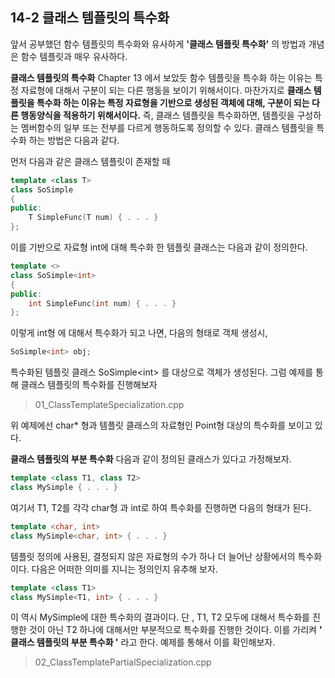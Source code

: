 14-2 클래스 템플릿의 특수화
---
앞서 공부했던 함수 템플릿의 특수화와 유사하게 **'클래스 템플릿 특수화'** 의 방법과 개념은 함수 템플릿과 매우 유사하다.

**클래스 템플릿의 특수화**
Chapter 13 에서 보았듯 함수 템플릿을 특수화 하는 이유는 특정 자료형에 대해서 구분이 되는 다른 행동을 보이기 위해서이다. 마찬가지로 **클래스 템플릿을 특수화 하는 이유는 특정 자료형을 기반으로 생성된 객체에 대해, 구분이 되는 다른 행동양식을 적용하기 위해서이다.** 즉, 클래스 템플릿을 특수화하면, 템플릿을 구성하는 멤버함수의 일부 또는 전부를 다르게 행동하도록 정의할 수 있다. 클래스 템플릿을 특수화 하는 방법은 다음과 같다.

먼저 다음과 같은 클래스 템플릿이 존재할 때

``` C++
template <class T>
class SoSimple
{
public:
    T SimpleFunc(T num) { . . . }
};
```

이를 기반으로 자료형 int에 대해 특수화 한 템플릿 클래스는 다음과 같이 정의한다.
``` C++
template <>
class SoSimple<int>
{
public:
    int SimpleFunc(int num) { . . . }
};
```

이렇게 int형 에 대해서 특수화가 되고 나면, 다음의 형태로 객체 생성시,
``` C++
SoSimple<int> obj;
```
특수화된 템플릿 클래스 SoSimple\<int> 를 대상으로 객체가 생성된다. 그럼 예제를 통해 클래스 템플릿의 특수화를 진행해보자

> 01_ClassTemplateSpecialization.cpp

위 예제에선 char* 형과 템플릿 클래스의 자료형인 Point<int>형 대상의 특수화를 보이고 있다.

**클래스 템플릿의 부분 특수화**
다음과 같이 정의된 클래스가 있다고 가정해보자.
``` C++
template <class T1, class T2>
class MySimple { . . . }
```

여기서 T1, T2를 각각 char형 과 int로 하여 특수화를 진행하면 다음의 형태가 된다.

``` C++
template <char, int>
class MySimple<char, int> { . . . }
```

템플릿 정의에 사용된, 결정되지 않은 자료형의 수가 하나 더 늘어난 상황에서의 특수화이다.
다음은 어떠한 의미를 지니는 정의인지 유추해 보자.

``` C++
template <class T1>
class MySimple<T1, int> { . . . }
```

이 역시 MySimple에 대한 특수화의 결과이다. 단 , T1, T2 모두에 대해서 특수화를 진행한 것이 아닌 T2 하나에 대해서만 부분적으로 특수화를 진행한 것이다. 
이를 가리켜 **' 클래스 템플릿의 부분 특수화 '** 라고 한다. 예제를 통해서 이를 확인해보자.

> 02_ClassTemplatePartialSpecialization.cpp